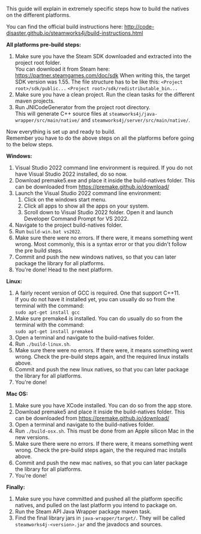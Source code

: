 This guide will explain in extremely specific steps how to build the natives on the different platforms.

You can find the official build instructions here:
http://code-disaster.github.io/steamworks4j/build-instructions.html

__All platforms pre-build steps:__
1. Make sure you have the Steam SDK downloaded and extracted into the project root folder.  
   You can download it from Steam here: https://partner.steamgames.com/doc/sdk
   When writing this, the target SDK version was 1.55.
   The file structure has to be like this:
   `<Project root>/sdk/public...`
   `<Project root>/sdk/redistributable_bin...`
2. Make sure you have a clean project. Run the clean tasks for the different maven projects.
3. Run JNICodeGenerator from the project root directory.  
   This will generate C++ source files at `steamworks4j/java-wrapper/src/main/native/` and `steamworks4j/server/src/main/native/`.

Now everything is set up and ready to build.  
Remember you have to do the above steps on all the platforms before going to the below steps.

__Windows:__
1. Visual Studio 2022 command line environment is required. If you do not have Visual Studio 2022 installed, do so now.
2. Download premake5.exe and place it inside the build-natives folder.
   This can be downloaded from https://premake.github.io/download/
3. Launch the Visual Studio 2022 command line environment:
    1. Click on the windows start menu.
    2. Click all apps to show all the apps on your system.
    3. Scroll down to Visual Studio 2022 folder. Open it and launch Developer Command Prompt for VS 2022.
4. Navigate to the project build-natives folder.
5. Run `build-win.bat vs2022`.
6. Make sure there were no errors. If there were, it means something went wrong. Most commonly, this is a syntax error or that you didn't follow the pre build steps.
7. Commit and push the new windows natives, so that you can later package the library for all platforms.
8. You're done! Head to the next platform.

__Linux:__
1. A fairly recent version of GCC is required. One that support C++11.  
   If you do not have it installed yet, you can usually do so from the terminal with the command:  
   `sudo apt-get install gcc`
2. Make sure premake4 is installed. You can do usually do so from the terminal with the command:  
   `sudo apt-get install premake4`
3. Open a terminal and navigate to the build-natives folder.
4. Run `./build-linux.sh`.
5. Make sure there were no errors. If there were, it means something went wrong. Check the pre-build steps again, and the required linux installs above.
6. Commit and push the new linux natives, so that you can later package the library for all platforms.
7. You're done!

__Mac OS:__
1. Make sure you have XCode installed. You can do so from the app store.
2. Download premake5 and place it inside the build-natives folder.
   This can be downloaded from https://premake.github.io/download/
3. Open a terminal and navigate to the build-natives folder.
4. Run `./build-osx.sh`. This must be done from an Apple silicon Mac in the new versions.
5. Make sure there were no errors. If there were, it means something went wrong. Check the pre-build steps again, the the required mac installs above.
6. Commit and push the new mac natives, so that you can later package the library for all platforms.
7. You're done!

__Finally:__
1. Make sure you have committed and pushed all the platform specific natives, and pulled on the last platform you intend to package on.
2. Run the Steam API Java Wrapper package maven task.
3. Find the final library jars in `java-wrapper/target/`. They will be called `steamworks4j-<version>.jar` and the javadocs and sources.